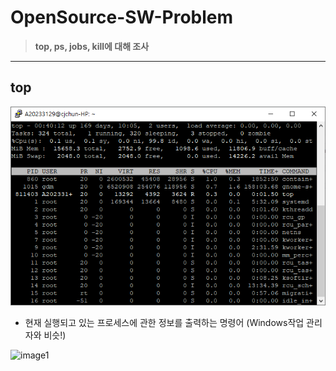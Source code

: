 # OpenSource-SW-Problem
>**top, ps, jobs, kill에 대해 조사**
---
## top
![image](https://github.com/hoeyoon/OpenSource-SW-Problem/blob/master/picture/%ED%99%94%EB%A9%B4%20%EC%BA%A1%EC%B2%98%202023-05-22%20004819.png)
+ 현재 실행되고 있는 프로세스에 관한 정보를 출력하는 명령어 (Windows작업 관리자와 비슷!)

![image1]()
